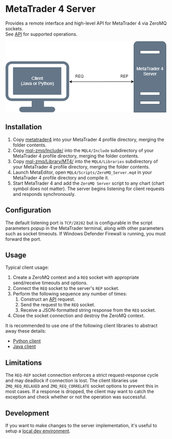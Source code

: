 # MetaTrader 4 Server
Provides a remote interface and high-level API for MetaTrader 4 via ZeroMQ sockets.\
See [API](docs/api.md) for supported operations.

![Diagram 1](diagram_1.png)

## Installation
1. Copy [metatrader4](metatrader4) into your MetaTrader 4 profile directory, merging the 
folder contents.
1. Copy [mql-zmq/Include/](https://github.com/dingmaotu/mql-zmq/tree/f9bf8d94a34194a4fe79ae625779226900fe8657/Include) into the `MQL4/Include` subdirectory of your MetaTrader 4 profile directory, merging the 
folder contents.
1. Copy [mql-zmq/Library/MT4/](https://github.com/dingmaotu/mql-zmq/tree/f9bf8d94a34194a4fe79ae625779226900fe8657/Library/MT4) into the `MQL4/Libraries` subdirectory of your MetaTrader 4 profile directory, merging the 
folder contents.
1. Launch MetaEditor, open `MQL4/Scripts/ZeroMQ_Server.mq4` in your MetaTrader 4 profile directory and compile it.
1. Start MetaTrader 4 and add the `ZeroMQ Server` script to any chart (chart symbol does not matter).  The server begins 
listening for client requests and responds synchronously.

## Configuration
The default listening port is `TCP/28282` but is configurable in the script parameters popup in the MetaTrader terminal,
along with other parameters such as socket timeouts.  If Windows Defender Firewall is running, you must forward the port.

## Usage
Typical client usage:

1. Create a ZeroMQ context and a `REQ` socket with appropriate send/receive timeouts and options.
1. Connect the `REQ` socket to the server's `REP` socket. 
1. Perform the following sequence any number of times:
    1. Construct an [API](docs/api.md) request.
    1. Send the request to the `REQ` socket.
    1. Receive a JSON-formatted string response from the `REQ` socket.
1. Close the socket connection and destroy the ZeroMQ context.

It is recommended to use one of the following client libraries to abstract away these details:
- [Python client](https://github.com/CoeJoder/metatrader4-client-python)
- [Java client](https://github.com/CoeJoder/metatrader4-client-java)

## Limitations
The `REQ-REP` socket connection enforces a strict request-response cycle and may deadlock if connection is lost.
The client libraries use `ZMQ_REQ_RELAXED` and `ZMQ_REQ_CORRELATE` socket options to prevent this in most cases.
If a response is dropped, the client may want to catch the exception and check whether or not the operation was 
successful.

## Development
If you want to make changes to the server implementation, it's useful to setup a [local dev environment](docs/dev.md).
